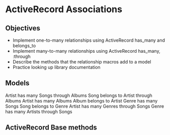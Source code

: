 # ActiveRecord Associations

## Objectives

* Implement one-to-many relationships using ActiveRecord has_many and belongs_to
* Implement many-to-many relationships using ActiveRecord has_many, :through
* Describe the methods that the relationship macros add to a model
* Practice looking up library documentation

## Models

Artist has many Songs through Albums
Song belongs to Artist through Albums
Artist has many Albums
Album belongs to Artist
Genre has many Songs
Song belongs to Genre
Artist has many Genres through Songs
Genre has many Artists through Songs

## ActiveRecord Base methods

